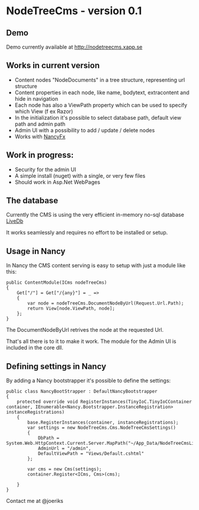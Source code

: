 NodeTreeCms - version 0.1
=========================

Demo
----

Demo currently available at http://nodetreecms.xapp.se


Works in current version
------------------------

* Content nodes "NodeDocuments" in a tree structure, representing url structure
* Content properties in each node, like name, bodytext, extracontent and hide in navigation
* Each node has also a ViewPath property which can be used to specify which View (f ex Razor)
* In the initialization it's possible to select database path, default view path and admin path
* Admin UI with a possibility to add / update / delete nodes
* Works with [NancyFx](http://nancyfx.org)

Work in progress:
-----------------

* Security for the admin UI
* A simple install (nuget) with a single, or very few files
* Should work in Asp.Net WebPages


The database
------------

Currently the CMS is using the very efficient in-memory no-sql database [LiveDb](http://livedb.devrex.se) 

It works seamlessly and requires no effort to be installed or setup.


Usage in Nancy
--------------

In Nancy the CMS content serving is easy to setup with just a module like this:

    public ContentModule(ICms nodeTreeCms)
    {
        Get["/"] = Get["/{any}"] = _ =>
        {
            var node = nodeTreeCms.DocumentNodeByUrl(Request.Url.Path);
            return View[node.ViewPath, node];
        };
    }

The DocumentNodeByUrl retrives the node at the requested Url.

That's all there is to it to make it work. The module for the Admin UI is included in the core dll.


Defining settings in Nancy
--------------------------

By adding a Nancy bootstrapper it's possible to define the settings:

    public class NancyBootStrapper : DefaultNancyBootstrapper
    {
        protected override void RegisterInstances(TinyIoC.TinyIoCContainer container, IEnumerable<Nancy.Bootstrapper.InstanceRegistration> instanceRegistrations)
        {
            base.RegisterInstances(container, instanceRegistrations);
            var settings = new NodeTreeCms.Cms.NodeTreeCmsSettings()
            {
                DbPath = System.Web.HttpContext.Current.Server.MapPath("~/App_Data/NodeTreeCmsLiveDb"),
                AdminUrl = "/admin",
                DefaultViewPath = "Views/Default.cshtml"
            };

            var cms = new Cms(settings);
            container.Register<ICms, Cms>(cms);

        }
    }




Contact me at @joeriks